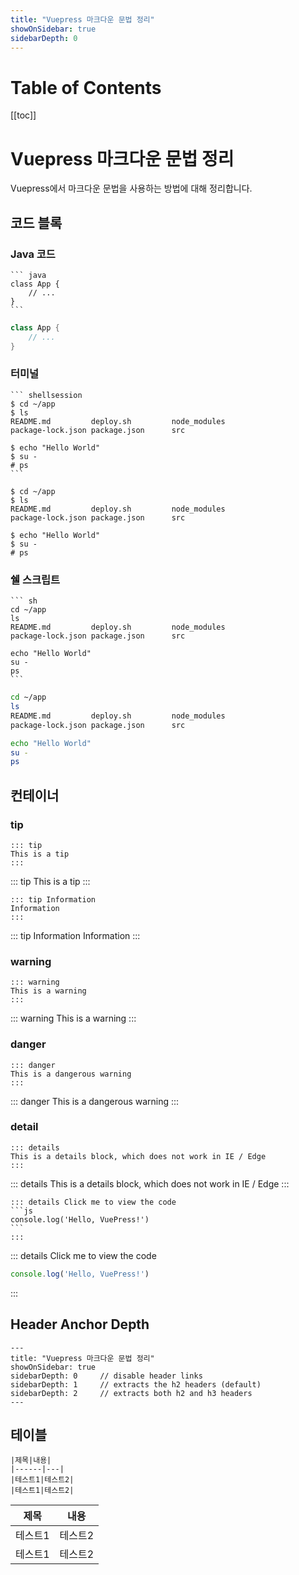 ```yaml
---
title: "Vuepress 마크다운 문법 정리"
showOnSidebar: true
sidebarDepth: 0
---
```


# Table of Contents
[[toc]]

# Vuepress 마크다운 문법 정리
Vuepress에서 마크다운 문법을 사용하는 방법에 대해 정리합니다.

## 코드 블록
### Java 코드
````
``` java
class App {
    // ...
}
```
````

```java
class App {
    // ...
}
```
### 터미널
````
``` shellsession
$ cd ~/app
$ ls
README.md         deploy.sh         node_modules      
package-lock.json package.json      src

$ echo "Hello World"
$ su -
# ps
```
````
``` shellsession
$ cd ~/app
$ ls
README.md         deploy.sh         node_modules      
package-lock.json package.json      src

$ echo "Hello World"
$ su -
# ps
```

### 쉘 스크립트
````
``` sh
cd ~/app
ls
README.md         deploy.sh         node_modules      
package-lock.json package.json      src

echo "Hello World"
su -
ps
```
````
``` sh
cd ~/app
ls
README.md         deploy.sh         node_modules      
package-lock.json package.json      src

echo "Hello World"
su -
ps
```

## 컨테이너 
### tip
````
::: tip
This is a tip
:::
````

::: tip
This is a tip
:::

```
::: tip Information
Information
:::
```

::: tip Information
Information
:::

### warning
```
::: warning
This is a warning
:::
```
::: warning
This is a warning
:::

### danger
```
::: danger
This is a dangerous warning
:::
```

::: danger
This is a dangerous warning
:::

### detail

```
::: details
This is a details block, which does not work in IE / Edge
:::
```

::: details
This is a details block, which does not work in IE / Edge
:::

````
::: details Click me to view the code
```js
console.log('Hello, VuePress!')
```
:::
````

::: details Click me to view the code
```js
console.log('Hello, VuePress!')
```
:::


## Header Anchor Depth
```
---
title: "Vuepress 마크다운 문법 정리"
showOnSidebar: true
sidebarDepth: 0     // disable header links
sidebarDepth: 1     // extracts the h2 headers (default)
sidebarDepth: 2     // extracts both h2 and h3 headers
---
```

## 테이블
````
|제목|내용|
|------|---|
|테스트1|테스트2|
|테스트1|테스트2|
````
|제목|내용|
|------|---|
|테스트1|테스트2|
|테스트1|테스트2|